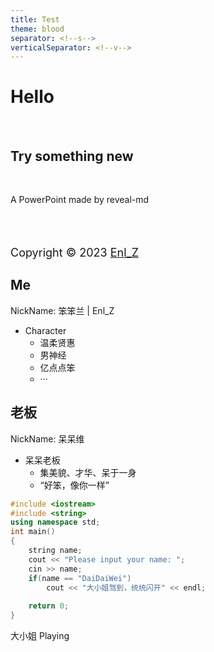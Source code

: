 ```yaml
---
title: Test
theme: blood
separator: <!--s-->
verticalSeparator: <!--v-->
---
```

# Hello
<br>

## Try something new

<br>

A PowerPoint made by reveal-md

<br>
<br>

<font size="4px">

Copyright &copy; 2023 <a href="https://enl-z.cc" target="_blank" rel="noopener">Enl_Z</a> 

</font>

<!--s-->

## Me

NickName: 笨笨兰 | Enl_Z

<!--v-->

* Character
  * 温柔贤惠
  * 男神经
  * 亿点点笨
  * ···

<!--s-->
<!-- .slide: data-background="./gif/呆呆维1.gif" -->

## 老板

NickName: 呆呆维

<!--v-->
<!-- .slide: data-background="./gif/呆呆维2.gif" -->

* 呆呆老板
  * 集美貌、才华、呆于一身
  * “好笨，像你一样”

```cpp [9|10]
#include <iostream>
#include <string>
using namespace std;
int main()
{
    string name;
    cout << "Please input your name: ";
    cin >> name;
    if(name == "DaiDaiWei")
        cout << "大小姐驾到，统统闪开" << endl;
    
    return 0;
}
```
<!--v-->
<!-- .slide: data-background="./gif/呆呆维3.gif" -->

大小姐 Playing